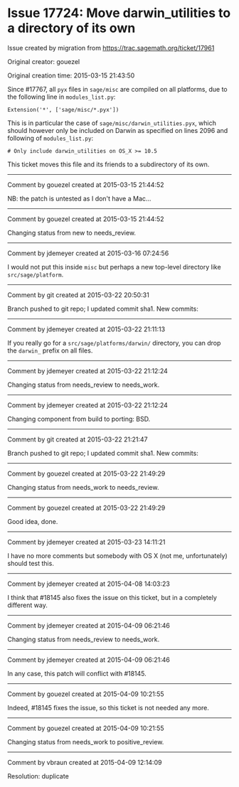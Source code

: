 # Issue 17724: Move darwin_utilities to a directory of its own

Issue created by migration from https://trac.sagemath.org/ticket/17961

Original creator: gouezel

Original creation time: 2015-03-15 21:43:50

Since #17767, all `pyx` files in `sage/misc` are compiled on all platforms, due to the following line in `modules_list.py`:

```
Extension('*', ['sage/misc/*.pyx'])
```


This is in particular the case of `sage/misc/darwin_utilities.pyx`, which should however only be included on Darwin as specified on lines 2096 and following of `modules_list.py`:

```
# Only include darwin_utilities on OS_X >= 10.5
```


This ticket moves this file and its friends to a subdirectory of its own.


---

Comment by gouezel created at 2015-03-15 21:44:52

NB: the patch is untested as I don't have a Mac...


---

Comment by gouezel created at 2015-03-15 21:44:52

Changing status from new to needs_review.


---

Comment by jdemeyer created at 2015-03-16 07:24:56

I would not put this inside `misc` but perhaps a new top-level directory like `src/sage/platform`.


---

Comment by git created at 2015-03-22 20:50:31

Branch pushed to git repo; I updated commit sha1. New commits:


---

Comment by jdemeyer created at 2015-03-22 21:11:13

If you really go for a `src/sage/platforms/darwin/` directory, you can drop the `darwin_` prefix on all files.


---

Comment by jdemeyer created at 2015-03-22 21:12:24

Changing status from needs_review to needs_work.


---

Comment by jdemeyer created at 2015-03-22 21:12:24

Changing component from build to porting: BSD.


---

Comment by git created at 2015-03-22 21:21:47

Branch pushed to git repo; I updated commit sha1. New commits:


---

Comment by gouezel created at 2015-03-22 21:49:29

Changing status from needs_work to needs_review.


---

Comment by gouezel created at 2015-03-22 21:49:29

Good idea, done.


---

Comment by jdemeyer created at 2015-03-23 14:11:21

I have no more comments but somebody with OS X (not me, unfortunately) should test this.


---

Comment by jdemeyer created at 2015-04-08 14:03:23

I think that #18145 also fixes the issue on this ticket, but in a completely different way.


---

Comment by jdemeyer created at 2015-04-09 06:21:46

Changing status from needs_review to needs_work.


---

Comment by jdemeyer created at 2015-04-09 06:21:46

In any case, this patch will conflict with #18145.


---

Comment by gouezel created at 2015-04-09 10:21:55

Indeed, #18145 fixes the issue, so this ticket is not needed any more.


---

Comment by gouezel created at 2015-04-09 10:21:55

Changing status from needs_work to positive_review.


---

Comment by vbraun created at 2015-04-09 12:14:09

Resolution: duplicate
